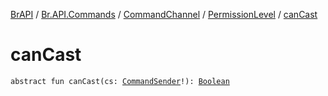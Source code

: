 [BrAPI](../../../index.md) / [Br.API.Commands](../../index.md) / [CommandChannel](../index.md) / [PermissionLevel](index.md) / [canCast](./can-cast.md)

# canCast

`abstract fun canCast(cs: `[`CommandSender`](https://hub.spigotmc.org/javadocs/spigot/org/bukkit/command/CommandSender.html)`!): `[`Boolean`](https://kotlinlang.org/api/latest/jvm/stdlib/kotlin/-boolean/index.html)